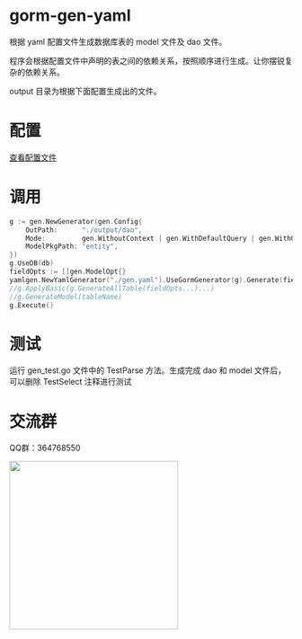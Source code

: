 # gorm-gen-yaml

根据 yaml 配置文件生成数据库表的 model 文件及 dao 文件。

程序会根据配置文件中声明的表之间的依赖关系，按照顺序进行生成。让你摆锐复杂的依赖关系。

output 目录为根据下面配置生成出的文件。

# 配置

<a href="https://github.com/we7coreteam/gorm-gen-yaml/blob/main/gen.yaml">查看配置文件</a>

# 调用

```go
g := gen.NewGenerator(gen.Config{
    OutPath:      "./output/dao",
    Mode:         gen.WithoutContext | gen.WithDefaultQuery | gen.WithQueryInterface, // generate mode
    ModelPkgPath: "entity",
})
g.UseDB(db)
fieldOpts := []gen.ModelOpt{}
yamlgen.NewYamlGenerator("./gen.yaml").UseGormGenerator(g).Generate(fieldOpts...)
//g.ApplyBasic(g.GenerateAllTable(fieldOpts...)...)
//g.GenerateModel(tableName)
g.Execute()
```

# 测试

运行 gen_test.go 文件中的 TestParse 方法。生成完成 dao 和 model 文件后，可以删除 TestSelect 注释进行测试

# 交流群

QQ群：364768550

<img src="https://s2.loli.net/2024/06/03/uMjYwCWmVPaRSUt.png" width="300" >

